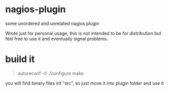 nagios-plugin
=============

some unordered and unrelated nagios plugin

Wrote just for personal usage, this is not intended to be for distribution but
 feel free to use it and eventually signal problems.

build it
========

> autoreconf -if
> ./configure
> make


you will find  binary files int "src", so just move it into plugin folder and use it


